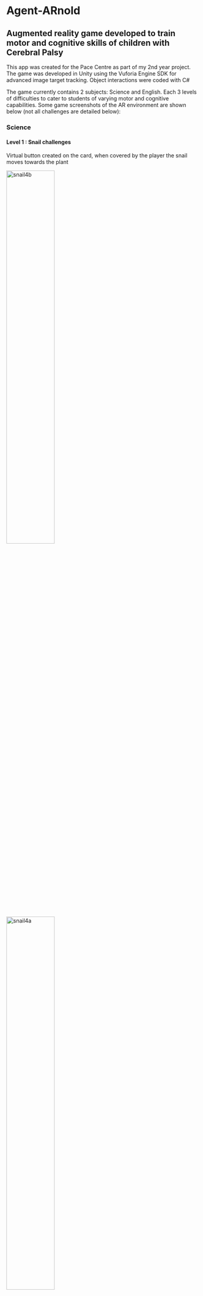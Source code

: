 # Agent-ARnold
## Augmented reality game developed to train motor and cognitive skills of children with Cerebral Palsy

This app was created for the Pace Centre as part of my 2nd year project. The game was developed in Unity using the Vuforia Engine SDK for advanced image target tracking. Object interactions were coded with C#

The game currently contains 2 subjects: Science and English. Each 3 levels of difficulties to cater to students of varying motor and cognitive capabilities. Some game screenshots of the AR environment are shown below (not all challenges are detailed below):

### Science
#### Level 1 : Snail challenges
Virtual button created on the card, when covered by the player the snail moves towards the plant

<img width=50% alt="snail4b" src="https://github.com/magichampz/Agent-ARnold/assets/91732309/70d54e9d-ea26-4661-9146-3849ab45427c"> <img width=50% alt="snail4a" src="https://github.com/magichampz/Agent-ARnold/assets/91732309/e6ddff88-caf7-4707-8f92-13fae0992722">

#### Level 2: Flask challenges
Left: Upon scanning the danger card, the conical flask and explosion effects show on the screen <br>
Right: Player uses their finger to interact with each AR object shown and will see an animation play <br>

<img width="329" alt="flask 3" src="https://github.com/magichampz/Agent-ARnold/assets/91732309/9958683b-bece-4f65-80e0-cdaba64be021">
<img width="330" alt="flask 2" src="https://github.com/magichampz/Agent-ARnold/assets/91732309/cdd09a6c-fad2-4bba-836f-bcb569c1fe27">


#### Level 3: Petri Dish challenges
Players use their fingers to point towards the correct augmented reality object in real life to answer questions
![petridish1](https://github.com/magichampz/Agent-ARnold/assets/91732309/e303a645-75a1-4dec-8597-5a384194488e)


### English
All english questions for each level are the same, but the difference is the way in which the question is answered. Higher levels require a more difficult method of answering (more advanced motor skills required) <br>

Level 1: Players tap the correct option on the screen <br>
Level 2: Players drage the correct option on the screen to the blank <br>
Level 3: Players drag the correct option using their hand to touch the AR object in real life, which is projected on the screen <br>

![english-1](https://github.com/magichampz/Agent-ARnold/assets/91732309/57ecd661-f549-4a7a-887f-32e82d713234)


<br>
<br>
<br>

Check out my medium article for more info on the project, including a video demonstration: https://medium.com/@aveekgoswami/agent-arnold-an-augmented-reality-game-for-children-with-cerebral-palsy-8515734a3206 <br>
The version control for this project was managed using plasticSCM, which is optimised for mixed reality development in unity. The software development for the project was done in collaboration with Michael Ma and Ziyao Dong. 
